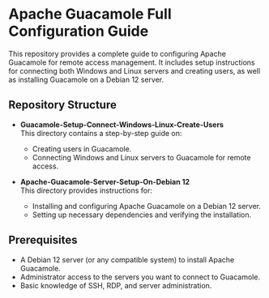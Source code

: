 # Apache Guacamole Full Configuration Guide

This repository provides a complete guide to configuring Apache Guacamole for remote access management. It includes setup instructions for connecting both Windows and Linux servers and creating users, as well as installing Guacamole on a Debian 12 server.

## Repository Structure

- **Guacamole-Setup-Connect-Windows-Linux-Create-Users**  
  This directory contains a step-by-step guide on:
  - Creating users in Guacamole.
  - Connecting Windows and Linux servers to Guacamole for remote access.

- **Apache-Guacamole-Server-Setup-On-Debian 12**  
  This directory provides instructions for:
  - Installing and configuring Apache Guacamole on a Debian 12 server.
  - Setting up necessary dependencies and verifying the installation.

## Prerequisites

- A Debian 12 server (or any compatible system) to install Apache Guacamole.
- Administrator access to the servers you want to connect to Guacamole.
- Basic knowledge of SSH, RDP, and server administration.
